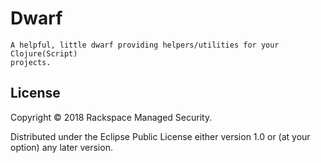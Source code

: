 # Dwarf

```
A helpful, little dwarf providing helpers/utilities for your Clojure(Script)
projects.
```

## License

Copyright © 2018 Rackspace Managed Security.

Distributed under the Eclipse Public License either version 1.0 or (at
your option) any later version.

